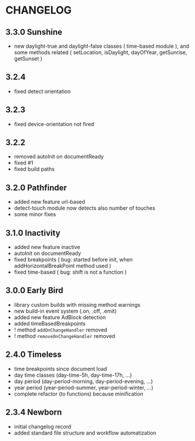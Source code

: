 # CHANGELOG

## 3.3.0 Sunshine
- new daylight-true and daylight-false classes ( time-based module ), and some methods related ( setLocation, isDaylight, dayOfYear, getSunrise, getSunset )

## 3.2.4
- fixed detect orientation

## 3.2.3
- fixed device-orientation not fired

## 3.2.2
- removed autoInit on documentReady
- fixed #1
- fixed build paths

## 3.2.0 Pathfinder
- added new feature url-based
- detect-touch module now detects also number of touches
- some minor fixes

## 3.1.0 Inactivity
- added new feature inactive
- autoInit on documentReady
- fixed breakpoints ( bug: started before init, when addHorizontalBreakPoint method used )
- fixed time-based ( bug: shift is not a function )

## 3.0.0 Early Bird
- library custom builds with missing method warnings
- new build-in event system (.on, .off, .emit)
- added new feature AdBlock detection
- added timeBasedBreakpoints
- ! method `addOnChangeHandler` removed
- ! method `removeOnChangeHandler` removed

## 2.4.0 Timeless

- time breakpoints since document load
- day time classes (day-time-5h, day-time-17h, ...)
- day period (day-period-morning, day-period-evening, ...)
- year period (year-period-summer, year-period-winter, ...)
- complete refactor (to functions) because minification

## 2.3.4 Newborn

- initial changelog record
- added standard file structure and workflow automatization
